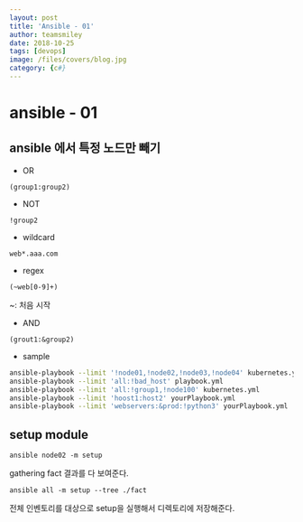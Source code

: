 ```yaml
---
layout: post
title: 'Ansible - 01' 
author: teamsmiley
date: 2018-10-25
tags: [devops]
image: /files/covers/blog.jpg
category: {c#}
---
```


# ansible - 01

## ansible 에서 특정 노드만 빼기

* OR
```
(group1:group2)
```

* NOT
```
!group2
```

* wildcard
```
web*.aaa.com
```

* regex
```
(~web[0-9]+)
```
~: 처음 시작 

* AND
```
(grout1:&group2)
```

* sample
```bash
ansible-playbook --limit '!node01,!node02,!node03,!node04' kubernetes.yml 
ansible-playbook --limit 'all:!bad_host' playbook.yml
ansible-playbook --limit 'all:!group1,!node100' kubernetes.yml 
ansible-playbook --limit 'hoost1:host2' yourPlaybook.yml
ansible-playbook --limit 'webservers:&prod:!python3' yourPlaybook.yml
```

## setup module

```
ansible node02 -m setup
```
gathering fact 결과를 다 보여준다.

```
ansible all -m setup --tree ./fact
```
전체 인벤토리를 대상으로 setup을 실행해서 디렉토리에 저장해준다.
